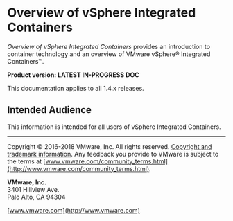 # Overview of vSphere Integrated Containers

*Overview of vSphere Integrated Containers* provides an introduction to container technology and an overview of VMware vSphere&reg; Integrated Containers&trade;.

**Product version: LATEST IN-PROGRESS DOC**

This documentation applies to all 1.4.x releases.

## Intended Audience

This information is intended for all users of vSphere Integrated Containers.

----------

Copyright &copy; 2016-2018 VMware, Inc. All rights reserved. [Copyright and trademark information](http://pubs.vmware.com/copyright-trademark.html). Any feedback you provide to VMware is subject to the terms at [www.vmware.com/community_terms.html](http://www.vmware.com/community_terms.html).

**VMware, Inc.**<br>
3401 Hillview Ave.<br>
Palo Alto, CA 94304

[www.vmware.com](http://www.vmware.com)

